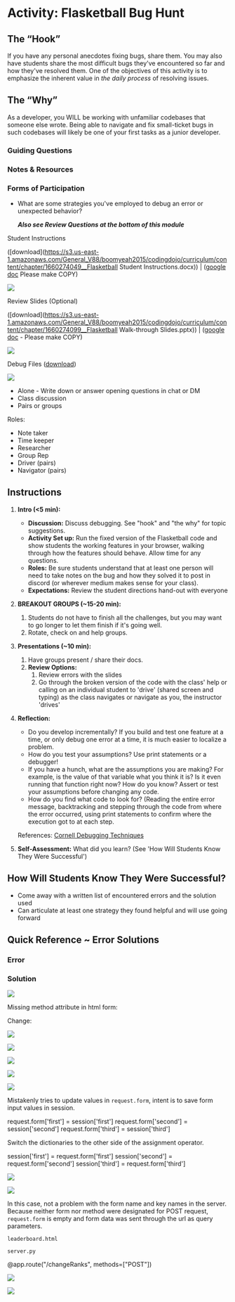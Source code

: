 Activity: Flasketball Bug Hunt
==============================

The “Hook”
----------

If you have any personal anecdotes fixing bugs, share them. You may also have students share the most difficult bugs they've encountered so far and how they've resolved them. One of the objectives of this activity is to emphasize the inherent value in _the daily process_ of resolving issues.

The “Why”
---------

As a developer, you WILL be working with unfamiliar codebases that someone else wrote. Being able to navigate and fix small-ticket bugs in such codebases will likely be one of your first tasks as a junior developer.

### Guiding Questions

### Notes & Resources

### Forms of Participation

*   What are some strategies you've employed to debug an error or unexpected behavior?
    
    _**Also see Review Questions at the bottom of this module**_
    

Student Instructions

([download](https://s3.us-east-1.amazonaws.com/General_V88/boomyeah2015/codingdojo/curriculum/content/chapter/1660274049__Flasketball Student Instructions.docx)) | ([google doc](https://docs.google.com/document/d/1bMtnQ0UOudqo429GX0NNDpgYB0EUkKVJMV-cfvAJ5pk/edit) Please make COPY)

![](https://s3.us-east-1.amazonaws.com/General_V88/boomyeah2015/codingdojo/curriculum/content/chapter/1660243112__student_instructions_thumbnail.png)

Review Slides (Optional)

([download](https://s3.us-east-1.amazonaws.com/General_V88/boomyeah2015/codingdojo/curriculum/content/chapter/1660274099__Flasketball Walk-through Slides.pptx)) | ([google doc](https://docs.google.com/presentation/d/1EMojckrp_yjO-mqaftin-QE8iRkThv_g3m4b2IhRTic/edit#slide=id.g1438a413c28_0_100) - Please make COPY)

![](https://s3.us-east-1.amazonaws.com/General_V88/boomyeah2015/codingdojo/curriculum/content/chapter/1660243127__error2_soln_img.png)

Debug Files ([download](https://s3.us-east-1.amazonaws.com/General_V88/boomyeah2015/codingdojo/curriculum/content/chapter/1660277483__FlasketBallBroken.zip))

![](https://s3.us-east-1.amazonaws.com/General_V88/boomyeah2015/codingdojo/curriculum/content/chapter/1660243162__dashboard.png)

*   Alone - Write down or answer opening questions in chat or DM
*   Class discussion
*   Pairs or groups

Roles:

*   Note taker
*   Time keeper
*   Researcher
*   Group Rep
*   Driver (pairs)
*   Navigator (pairs)

Instructions
------------

1.  **Intro (<5 min):**
    *   **Discussion:** Discuss debugging. See "hook" and "the why" for topic suggestions.
    *   **Activity Set up:** Run the fixed version of the Flasketball code and show students the working features in your browser, walking through how the features should behave. Allow time for any questions.
    *   **Roles:** Be sure students understand that at least one person will need to take notes on the bug and how they solved it to post in discord (or wherever medium makes sense for your class).
    *   **Expectations:** Review the student directions hand-out with everyone
2.  **BREAKOUT GROUPS (~15-20 min):**
    1.  Students do not have to finish all the challenges, but you may want to go longer to let them finish if it's going well.
    2.  Rotate, check on and help groups.
3.  **Presentations (~10 min):**
    1.  Have groups present / share their docs.
    2.  **Review Options:**
        1.  Review errors with the slides
        2.  Go through the broken version of the code with the class' help or calling on an individual student to 'drive' (shared screen and typing) as the class navigates or navigate as you, the instructor 'drives'
4.  **Reflection:**
    
    *   Do you develop incrementally? If you build and test one feature at a time, or only debug one error at a time, it is much easier to localize a problem.
    *   How do you test your assumptions? Use print statements or a debugger!
    *   If you have a hunch, what are the assumptions you are making? For example, is the value of that variable what you think it is? Is it even running that function right now? How do you know? Assert or test your assumptions before changing any code.
    *   How do you find what code to look for? (Reading the entire error message, backtracking and stepping through the code from where the error occurred, using print statements to confirm where the execution got to at each step.
    
    References: [Cornell Debugging Techniques](https://www.cs.cornell.edu/courses/cs312/2006fa/lectures/lec26.html)
    
5.  **Self-Assessment:** What did you learn? (See 'How Will Students Know They Were Successful')

How Will Students Know They Were Successful?
--------------------------------------------

*   Come away with a written list of encountered errors and the solution used
*   Can articulate at least one strategy they found helpful and will use going forward

Quick Reference ~ Error Solutions
---------------------------------

### Error

### Solution

![](https://s3.us-east-1.amazonaws.com/General_V88/boomyeah2015/codingdojo/curriculum/content/chapter/1660153231__error1_405.png)

Missing method attribute in html form:

<form action="/enter" >

Change:

<form action="/enter" method="post">

![](https://s3.us-east-1.amazonaws.com/General_V88/boomyeah2015/codingdojo/curriculum/content/chapter/1660153727__error2.1_BadRequestKeyError.png)

![](https://s3.us-east-1.amazonaws.com/General_V88/boomyeah2015/codingdojo/curriculum/content/chapter/1660153737__error2.2_BadRequestKeyError.png)

![](https://s3.us-east-1.amazonaws.com/General_V88/boomyeah2015/codingdojo/curriculum/content/chapter/1660162380__error2_soln_img.png)

![](https://s3.us-east-1.amazonaws.com/General_V88/boomyeah2015/codingdojo/curriculum/content/chapter/1660240638__error3_TypeError.png)

![](https://s3.us-east-1.amazonaws.com/General_V88/boomyeah2015/codingdojo/curriculum/content/chapter/1660240638__error3_immutable.png)

Mistakenly tries to update values in `request.form`, intent is to save form input values in session.

request.form\['first'\] = session\['first'\]
request.form\['second'\] = session\['second'\]
request.form\['third'\] = session\['third'\]

Switch the dictionaries to the other side of the assignment operator.

session\['first'\] = request.form\['first'\]
session\['second'\] = request.form\['second'\]
session\['third'\] = request.form\['third'\]

![](https://s3.us-east-1.amazonaws.com/General_V88/boomyeah2015/codingdojo/curriculum/content/chapter/1660241502__error4_400_badreq_keyerror.png)

![](https://s3.us-east-1.amazonaws.com/General_V88/boomyeah2015/codingdojo/curriculum/content/chapter/1660241513__error4.2.png)

In this case, not a problem with the form name and key names in the server. Because neither form nor method were designated for POST request, `request.form` is empty and form data was sent through the url as query parameters.

`leaderboard.html`

<form action="/changeRanks" method="post">

`server.py`

@app.route("/changeRanks", methods=\["POST"\])

![](https://s3.us-east-1.amazonaws.com/General_V88/boomyeah2015/codingdojo/curriculum/content/chapter/1660242555__error5.1_rank_error1.png)

![](https://s3.us-east-1.amazonaws.com/General_V88/boomyeah2015/codingdojo/curriculum/content/chapter/1660242577__error5.2_rank_soln.png)